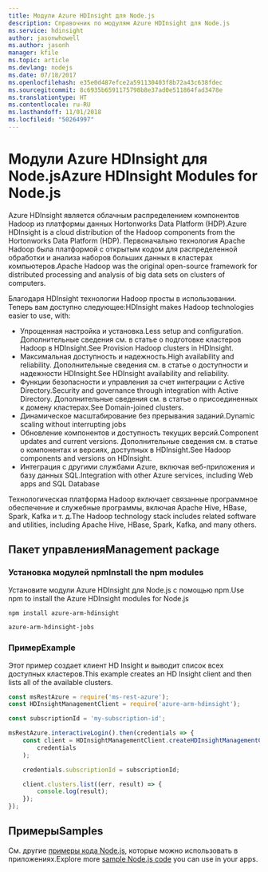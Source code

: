 ```yaml
---
title: Модули Azure HDInsight для Node.js
description: Справочник по модулям Azure HDInsight для Node.js
ms.service: hdinsight
author: jasonwhowell
ms.author: jasonh
manager: kfile
ms.topic: article
ms.devlang: nodejs
ms.date: 07/18/2017
ms.openlocfilehash: e35e0d487efce2a591130403f8b72a43c638fdec
ms.sourcegitcommit: 8c6935b6591175798b8e37ad0e511864fad3478e
ms.translationtype: HT
ms.contentlocale: ru-RU
ms.lasthandoff: 11/01/2018
ms.locfileid: "50264997"
---
```

# <a name="azure-hdinsight-modules-for-nodejs"></a><span data-ttu-id="bbe10-103">Модули Azure HDInsight для Node.js</span><span class="sxs-lookup"><span data-stu-id="bbe10-103">Azure HDInsight Modules for Node.js</span></span>

<span data-ttu-id="bbe10-104">Azure HDInsight является облачным распределением компонентов Hadoop из платформы данных Hortonworks Data Platform (HDP).</span><span class="sxs-lookup"><span data-stu-id="bbe10-104">Azure HDInsight is a cloud distribution of the Hadoop components from the Hortonworks Data Platform (HDP).</span></span> <span data-ttu-id="bbe10-105">Первоначально технология Apache Hadoop была платформой с открытым кодом для распределенной обработки и анализа наборов больших данных в кластерах компьютеров.</span><span class="sxs-lookup"><span data-stu-id="bbe10-105">Apache Hadoop was the original open-source framework for distributed processing and analysis of big data sets on clusters of computers.</span></span>

<span data-ttu-id="bbe10-106">Благодаря HDInsight технологии Hadoop просты в использовании. Теперь вам доступно следующее:</span><span class="sxs-lookup"><span data-stu-id="bbe10-106">HDInsight makes Hadoop technologies easier to use, with:</span></span>
- <span data-ttu-id="bbe10-107">Упрощенная настройка и установка.</span><span class="sxs-lookup"><span data-stu-id="bbe10-107">Less setup and configuration.</span></span> <span data-ttu-id="bbe10-108">Дополнительные сведения см. в статье о подготовке кластеров Hadoop в HDInsight.</span><span class="sxs-lookup"><span data-stu-id="bbe10-108">See Provision Hadoop clusters in HDInsight.</span></span>
- <span data-ttu-id="bbe10-109">Максимальная доступность и надежность.</span><span class="sxs-lookup"><span data-stu-id="bbe10-109">High availability and reliability.</span></span> <span data-ttu-id="bbe10-110">Дополнительные сведения см. в статье о доступности и надежности HDInsight.</span><span class="sxs-lookup"><span data-stu-id="bbe10-110">See HDInsight availability and reliability.</span></span>
- <span data-ttu-id="bbe10-111">Функции безопасности и управления за счет интеграции с Active Directory.</span><span class="sxs-lookup"><span data-stu-id="bbe10-111">Security and governance through integration with Active Directory.</span></span> <span data-ttu-id="bbe10-112">Дополнительные сведения см. в статье о присоединенных к домену кластерах.</span><span class="sxs-lookup"><span data-stu-id="bbe10-112">See Domain-joined clusters.</span></span>
- <span data-ttu-id="bbe10-113">Динамическое масштабирование без прерывания заданий.</span><span class="sxs-lookup"><span data-stu-id="bbe10-113">Dynamic scaling without interrupting jobs</span></span>
- <span data-ttu-id="bbe10-114">Обновление компонентов и доступность текущих версий.</span><span class="sxs-lookup"><span data-stu-id="bbe10-114">Component updates and current versions.</span></span> <span data-ttu-id="bbe10-115">Дополнительные сведения см. в статье о компонентах и версиях, доступных в HDInsight.</span><span class="sxs-lookup"><span data-stu-id="bbe10-115">See Hadoop components and versions on HDInsight.</span></span>
- <span data-ttu-id="bbe10-116">Интеграция с другими службами Azure, включая веб-приложения и базу данных SQL.</span><span class="sxs-lookup"><span data-stu-id="bbe10-116">Integration with other Azure services, including Web apps and SQL Database</span></span>

<span data-ttu-id="bbe10-117">Технологическая платформа Hadoop включает связанные программное обеспечение и служебные программы, включая Apache Hive, HBase, Spark, Kafka и т. д.</span><span class="sxs-lookup"><span data-stu-id="bbe10-117">The Hadoop technology stack includes related software and utilities, including Apache Hive, HBase, Spark, Kafka, and many others.</span></span> 

## <a name="management-package"></a><span data-ttu-id="bbe10-118">Пакет управления</span><span class="sxs-lookup"><span data-stu-id="bbe10-118">Management package</span></span>

### <a name="install-the-npm-modules"></a><span data-ttu-id="bbe10-119">Установка модулей npm</span><span class="sxs-lookup"><span data-stu-id="bbe10-119">Install the npm modules</span></span>

<span data-ttu-id="bbe10-120">Установите модули Azure HDInsight для Node.js с помощью npm.</span><span class="sxs-lookup"><span data-stu-id="bbe10-120">Use npm to install the Azure HDInsight modules for Node.js</span></span>

```bash
npm install azure-arm-hdinsight
```

```bash
azure-arm-hdinsight-jobs
```

### <a name="example"></a><span data-ttu-id="bbe10-121">Пример</span><span class="sxs-lookup"><span data-stu-id="bbe10-121">Example</span></span> 

<span data-ttu-id="bbe10-122">Этот пример создает клиент HD Insight и выводит список всех доступных кластеров.</span><span class="sxs-lookup"><span data-stu-id="bbe10-122">This example creates an HD Insight client and then lists all of the available clusters.</span></span> 

```javascript
const msRestAzure = require('ms-rest-azure');
const HDInsightManagementClient = require('azure-arm-hdinsight');

const subscriptionId = 'my-subscription-id';

msRestAzure.interactiveLogin().then(credentials => {
    const client = HDInsightManagementClient.createHDInsightManagementClient(
        credentials
    );

    credentials.subscriptionId = subscriptionId;

    client.clusters.list((err, result) => {
        console.log(result);
    });
});
```

## <a name="samples"></a><span data-ttu-id="bbe10-123">Примеры</span><span class="sxs-lookup"><span data-stu-id="bbe10-123">Samples</span></span>

<span data-ttu-id="bbe10-124">См. другие [примеры кода Node.js](https://azure.microsoft.com/resources/samples/?platform=nodejs), которые можно использовать в приложениях.</span><span class="sxs-lookup"><span data-stu-id="bbe10-124">Explore more [sample Node.js code](https://azure.microsoft.com/resources/samples/?platform=nodejs) you can use in your apps.</span></span>
